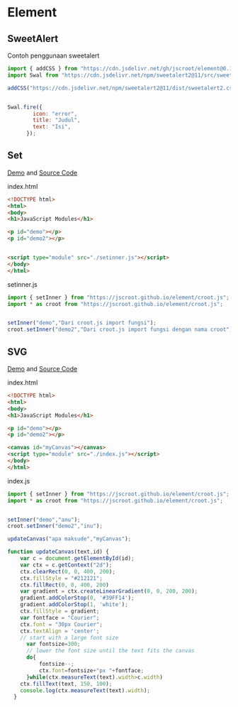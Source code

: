 # Element 

## SweetAlert

Contoh penggunaan sweetalert
```js
import { addCSS } from "https://cdn.jsdelivr.net/gh/jscroot/element@0.1.5/croot.js";
import Swal from "https://cdn.jsdelivr.net/npm/sweetalert2@11/src/sweetalert2.js";

addCSS("https://cdn.jsdelivr.net/npm/sweetalert2@11/dist/sweetalert2.css");


Swal.fire({
        icon: "error",
        title: "Judul",
        text: "Isi",
      });
```

## Set

[Demo](./set/) and [Source Code](https://github.com/jscroot/examples/tree/main/element/set)

index.html  
```html
<!DOCTYPE html>
<html>
<body>
<h1>JavaScript Modules</h1>

<p id="demo"></p>
<p id="demo2"></p>


<script type="module" src="./setinner.js"></script>
</body>
</html>
```
setinner.js  
```js
import { setInner } from "https://jscroot.github.io/element/croot.js";
import * as croot from "https://jscroot.github.io/element/croot.js";


setInner("demo","Dari croot.js import fungsi");
croot.setInner("demo2","Dari croot.js import fungsi dengan nama croot");
```

## SVG

[Demo](./svg/) and [Source Code](https://github.com/jscroot/examples/tree/main/element/svg)

index.html  
```html
<!DOCTYPE html>
<html>
<body>
<h1>JavaScript Modules</h1>

<p id="demo"></p>
<p id="demo2"></p>

<canvas id="myCanvas"></canvas>
<script type="module" src="./index.js"></script>
</body>
</html>
```

index.js  
```js
import { setInner } from "https://jscroot.github.io/element/croot.js";
import * as croot from "https://jscroot.github.io/element/croot.js";


setInner("demo","anu");
croot.setInner("demo2","inu");

updateCanvas("apa maksude","myCanvas");

function updateCanvas(text,id) {
    var c = document.getElementById(id);
    var ctx = c.getContext("2d");
    ctx.clearRect(0, 0, 400, 200);
    ctx.fillStyle = "#212121";
    ctx.fillRect(0, 0, 400, 200)
    var gradient = ctx.createLinearGradient(0, 0, 200, 200);
    gradient.addColorStop(0, '#39FF14');
    gradient.addColorStop(1, 'white');
    ctx.fillStyle = gradient;
    var fontface = "Courier";
    ctx.font = "30px Courier";
    ctx.textAlign = 'center';
    // start with a large font size
      var fontsize=300;
      // lower the font size until the text fits the canvas
      do{
          fontsize--;
          ctx.font=fontsize+"px "+fontface;
      }while(ctx.measureText(text).width>c.width)
    ctx.fillText(text, 150, 100);
    console.log(ctx.measureText(text).width);
  }
```
